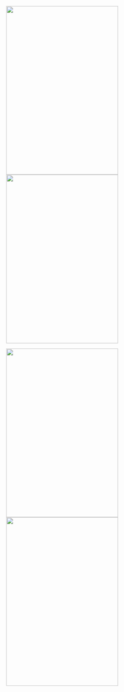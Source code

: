 <p float="left">
<img src="https://user-images.githubusercontent.com/76953832/158869311-8649627e-1ec6-4b4b-8cc0-886eacebd30d.jpeg" width="300" height="450">
<img src="https://user-images.githubusercontent.com/76953832/158868954-3fc876a5-d398-41d0-ac17-20b3f4ae028c.jpeg" width="300" height="450">
 </p>
 <p float="left">
<img src="https://user-images.githubusercontent.com/76953832/158869073-7510aa70-a238-471f-b482-42e56c57c4c8.jpeg" width="300" height="450">
<img src="https://user-images.githubusercontent.com/76953832/158869124-6b0aad85-c592-4f77-8b8b-3c71a04a511b.jpeg" width="300" height="450">
</p>
